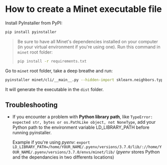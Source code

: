 # How to create a Minet executable file

Install PyInstaller from PyPI:
```bash
pip install pyinstaller
```

> Be sure to have all Minet's dependencies installed on your computer (in your virtual environment if you're using one). Run this command in `minet` root folder:
> ```bash
> pip install -r requirements.txt
> ```

Go to `minet` root folder, take a deep breathe and run:
```bash
pyinstaller minet/cli/__main__.py --hidden-import sklearn.neighbors.typedefs --hidden-import sklearn.neighbors.quad_tree --hidden-import sklearn.tree._utils --hidden-import scipy.ndimage --onefile
```
It will generate the executable in the `dist` folder.

## Troubleshooting

- If you encounter a problem with **Python library path**, like `TypeError: expected str, bytes or os.PathLike object, not NoneType`, add your Python path to the environment variable LD_LIBRARY_PATH before running pyinstaller. 
  
  Example if you're using *pyenv*:
  `export LD_LIBRARY_PATH=/home/YOUR_NAME/.pyenv/versions/3.7.0/lib/://home/YOUR_NAME/.pyenv/versions/3.7.0/envs/minet/lib/`
  (*pyenv* stores Python and the dependancies in two differents locations)

